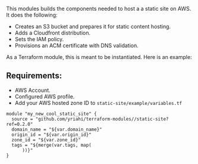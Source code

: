 This modules builds the components needed to host a a static site on AWS. It does the following:
- Creates an S3 bucket and prepares it for static content hosting.
- Adds a Cloudfront distribution.
- Sets the IAM policy.
- Provisions an ACM certificate with DNS validation.

As a Terraform module, this is meant to be instantiated. Here is an example:

## Requirements:
- AWS Account.
- Configured AWS profile.
- Add your AWS hosted zone ID to `static-site/example/variables.tf`


```
module "my_new_cool_static_site" {
  source = "github.com/yriahi/terraform-modules//static-site?ref=0.2.0"
  domain_name = "${var.domain_name}"
  origin_id = "${var.origin_id}"
  zone_id = "${var.zone_id}"
  tags = "${merge(var.tags, map(
      ))}"
}
```

